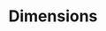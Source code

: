 ---
bigquery: https://console.cloud.google.com/bigquery?p=covid-19-dimensions-ai&page=table&d=data&t=publications
contributors: Digital Science, https://www.digital-science.com/
cost: Free for personal, non-commercial use.
description: Dimensions contains more than 100 million publications, ranging from
  articles published in scholarly journals, books and book chapters, to preprints
  and conference proceedings. All publications are contextualized with linked data
  sets, funding, publications, patents, clinical trials, and policy documents. You
  can also view associated categories, funders, institutions, and researcher profiles.
documentation: https://docs.dimensions.ai/bigquery/index.html
last_edit: Mon, 04 Apr 2022 19:04:00 GMT
location: https://www.dimensions.ai/products/free/
maintained_by: Digital Science, https://www.digital-science.com/
schema_fields: '[''funder_orgs'', ''repository_name'', ''category_icrp_ct'', ''research_org_state_names'',
  ''expiration_date'', ''funder_org_state_codes'', ''associated_grant_ids'', ''isbn'',
  ''citation_string'', ''funding_gbp'', ''granted_date'', ''established'', ''inventor_names'',
  ''arxiv_id'', ''publication_date'', ''date'', ''pmcid'', ''concepts'', ''researcher_ids'',
  ''category_sdg'', ''resulting_publication_doi'', ''associated_publication_arxiv_id'',
  ''current_assignee_orgs'', ''end_year'', ''registry'', ''funding_aud'', ''category_for'',
  ''funder_org_acronyms'', ''linkout'', ''grant_number'', ''doi'', ''expiration_year'',
  ''title'', ''current_assignee_countries'', ''mesh_headings'', ''journal'', ''status'',
  ''funding_cad'', ''parent_id'', ''reference_ids'', ''acronyms'', ''source_id'',
  ''start_date'', ''acknowledgements'', ''citations'', ''pages'', ''associated_publication_id'',
  ''eisbn'', ''description'', ''original_assignee'', ''funder_countries'', ''legal_events'',
  ''funding_jpy'', ''filing_year'', ''patent_ids'', ''book_title'', ''funding_cny'',
  ''acronym'', ''date_inserted'', ''research_orgs'', ''mesh_terms'', ''id'', ''ipcr'',
  ''pmid'', ''name'', ''filing_status'', ''book_series_title'', ''funding_details'',
  ''categories'', ''language'', ''open_access_categories_v2'', ''category_bra'', ''category_uoa'',
  ''associated_publication_pmid'', ''category_hrcs_hc'', ''category_rcdc'', ''relationships'',
  ''assignee_countries'', ''start_year'', ''type'', ''publisher'', ''clinical_trial_ids'',
  ''repository_url'', ''labels'', ''types'', ''category_hrcs_rac'', ''assignee_orgs'',
  ''current_assignee'', ''publication_ids'', ''foa_number'', ''journal_lists'', ''research_org_cities'',
  ''interventions'', ''aliases'', ''priority_year'', ''family_members_ids'', ''cpc'',
  ''original_title'', ''category_icrp_cso'', ''volume'', ''license'', ''created_date'',
  ''repository_id'', ''date_print'', ''organisation_details'', ''conference'', ''legal_status'',
  ''funding_chf'', ''phase'', ''date_modified'', ''date_online'', ''cited_by_ids'',
  ''editors'', ''research_org_countries'', ''investigators'', ''external_ids'', ''funding_eur'',
  ''altmetrics'', ''family_count'', ''issue'', ''active_years'', ''year'', ''research_org_country_names'',
  ''associated_publication_doi'', ''category_hra'', ''email_address'', ''abstract'',
  ''brief_title'', ''gender'', ''embargo_date'', ''funding_amount'', ''citations_count'',
  ''conditions'', ''application_number'', ''address'', ''kind'', ''family_id'', ''granted_year'',
  ''metrics'', ''links'', ''research_org_city_names'', ''priority_date'', ''funder_org'',
  ''supporting_grant_ids'', ''research_org_state_codes'', ''proceedings_title'', ''filing_date'',
  ''original_abstract'', ''funding_usd'', ''date_imported_gbq'', ''funding_nzd'',
  ''funding_currency'', ''jurisdiction'', ''end_date'', ''original_assignee_countries'',
  ''funder_org_countries'', ''funder_org_cities'', ''subtitles'', ''date_normal'',
  ''original_assignee_orgs'', ''publication_year'', ''wikipedia_url'', ''open_access_categories'',
  ''authors'', ''resulting_publication_ids'']'
shortname: dimensions
tags:
- scholarly literature
- patents
- funding
- clinical trials
- academic profiles
terms_of_use: 'Use of both the Dimensions COVID-19 dataset and full Dimensions dataset
  are subject to the Dimensions Terms of use: https://www.dimensions.ai/policies-terms-legal '
title: Dimensions
uuid: dcff88bd-fe6b-4fdb-8159-809bf9d7bc1c
---